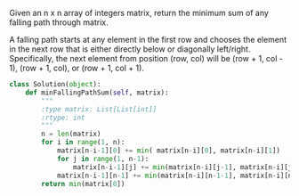 Given an n x n array of integers matrix, return the minimum sum of any falling path through matrix.

A falling path starts at any element in the first row and chooses the element in the next row that is either directly below or diagonally left/right. Specifically, the next element from position (row, col) will be (row + 1, col - 1), (row + 1, col), or (row + 1, col + 1).

```Python
class Solution(object):
    def minFallingPathSum(self, matrix):
        """
        :type matrix: List[List[int]]
        :rtype: int
        """
        n = len(matrix)
        for i in range(1, n):
            matrix[n-i-1][0] += min( matrix[n-i][0], matrix[n-i][1])
            for j in range(1, n-1):
                matrix[n-i-1][j] += min(matrix[n-i][j-1], matrix[n-i][j], matrix[n-i][j+1])
            matrix[n-i-1][n-1] += min(matrix[n-i][n-1-1], matrix[n-i][n-1])
        return min(matrix[0])
```
